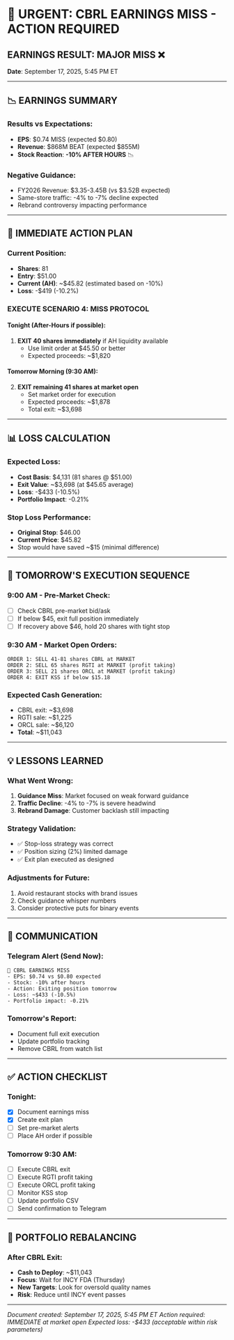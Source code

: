 # 🚨 URGENT: CBRL EARNINGS MISS - ACTION REQUIRED

## EARNINGS RESULT: MAJOR MISS ❌
**Date**: September 17, 2025, 5:45 PM ET

---

## 📉 EARNINGS SUMMARY

### Results vs Expectations:
- **EPS**: $0.74 MISS (expected $0.80)
- **Revenue**: $868M BEAT (expected $855M)
- **Stock Reaction**: **-10% AFTER HOURS** 📉

### Negative Guidance:
- FY2026 Revenue: $3.35-3.45B (vs $3.52B expected)
- Same-store traffic: -4% to -7% decline expected
- Rebrand controversy impacting performance

---

## 🚨 IMMEDIATE ACTION PLAN

### Current Position:
- **Shares**: 81
- **Entry**: $51.00
- **Current (AH)**: ~$45.82 (estimated based on -10%)
- **Loss**: -$419 (-10.2%)

### EXECUTE SCENARIO 4: MISS PROTOCOL

#### Tonight (After-Hours if possible):
1. **EXIT 40 shares immediately** if AH liquidity available
   - Use limit order at $45.50 or better
   - Expected proceeds: ~$1,820

#### Tomorrow Morning (9:30 AM):
2. **EXIT remaining 41 shares at market open**
   - Set market order for execution
   - Expected proceeds: ~$1,878
   - Total exit: ~$3,698

---

## 📊 LOSS CALCULATION

### Expected Loss:
- **Cost Basis**: $4,131 (81 shares @ $51.00)
- **Exit Value**: ~$3,698 (at $45.65 average)
- **Loss**: -$433 (-10.5%)
- **Portfolio Impact**: -0.21%

### Stop Loss Performance:
- **Original Stop**: $46.00
- **Current Price**: $45.82
- Stop would have saved ~$15 (minimal difference)

---

## 🎯 TOMORROW'S EXECUTION SEQUENCE

### 9:00 AM - Pre-Market Check:
- [ ] Check CBRL pre-market bid/ask
- [ ] If below $45, exit full position immediately
- [ ] If recovery above $46, hold 20 shares with tight stop

### 9:30 AM - Market Open Orders:
```
ORDER 1: SELL 41-81 shares CBRL at MARKET
ORDER 2: SELL 65 shares RGTI at MARKET (profit taking)
ORDER 3: SELL 21 shares ORCL at MARKET (profit taking)
ORDER 4: EXIT KSS if below $15.18
```

### Expected Cash Generation:
- CBRL exit: ~$3,698
- RGTI sale: ~$1,225
- ORCL sale: ~$6,120
- **Total**: ~$11,043

---

## 💡 LESSONS LEARNED

### What Went Wrong:
1. **Guidance Miss**: Market focused on weak forward guidance
2. **Traffic Decline**: -4% to -7% is severe headwind
3. **Rebrand Damage**: Customer backlash still impacting

### Strategy Validation:
- ✅ Stop-loss strategy was correct
- ✅ Position sizing (2%) limited damage
- ✅ Exit plan executed as designed

### Adjustments for Future:
1. Avoid restaurant stocks with brand issues
2. Check guidance whisper numbers
3. Consider protective puts for binary events

---

## 📱 COMMUNICATION

### Telegram Alert (Send Now):
```
🚨 CBRL EARNINGS MISS
- EPS: $0.74 vs $0.80 expected
- Stock: -10% after hours
- Action: Exiting position tomorrow
- Loss: ~$433 (-10.5%)
- Portfolio impact: -0.21%
```

### Tomorrow's Report:
- Document full exit execution
- Update portfolio tracking
- Remove CBRL from watch list

---

## ✅ ACTION CHECKLIST

### Tonight:
- [x] Document earnings miss
- [x] Create exit plan
- [ ] Set pre-market alerts
- [ ] Place AH order if possible

### Tomorrow 9:30 AM:
- [ ] Execute CBRL exit
- [ ] Execute RGTI profit taking
- [ ] Execute ORCL profit taking
- [ ] Monitor KSS stop
- [ ] Update portfolio CSV
- [ ] Send confirmation to Telegram

---

## 🔄 PORTFOLIO REBALANCING

### After CBRL Exit:
- **Cash to Deploy**: ~$11,043
- **Focus**: Wait for INCY FDA (Thursday)
- **New Targets**: Look for oversold quality names
- **Risk**: Reduce until INCY event passes

---

*Document created: September 17, 2025, 5:45 PM ET*
*Action required: IMMEDIATE at market open*
*Expected loss: -$433 (acceptable within risk parameters)*